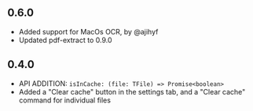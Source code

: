 ## 0.6.0

- Added support for MacOs OCR, by @ajihyf
- Updated pdf-extract to 0.9.0

## 0.4.0

- API ADDITION: `isInCache: (file: TFile) => Promise<boolean>`
- Added a "Clear cache" button in the settings tab, and a "Clear cache" command for individual files

